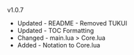 v1.0.7

- Updated - README - Removed TUKUI
- Updated - TOC Formatting
- Changed - main.lua > Core.lua
- Added - Notation to Core.lua
